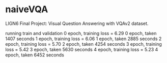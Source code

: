 # naiveVQA

LIGN6 Final Project: Visual Question Answering with VQAv2 dataset.


running train and validation
0 epoch, training loss = 6.29
0 epoch, taken 1407 seconds
1 epoch, training loss = 6.06
1 epoch, taken 2885 seconds
2 epoch, training loss = 5.70
2 epoch, taken 4254 seconds
3 epoch, training loss = 5.42
3 epoch, taken 5630 seconds
4 epoch, training loss = 5.23
4 epoch, taken 6452 seconds